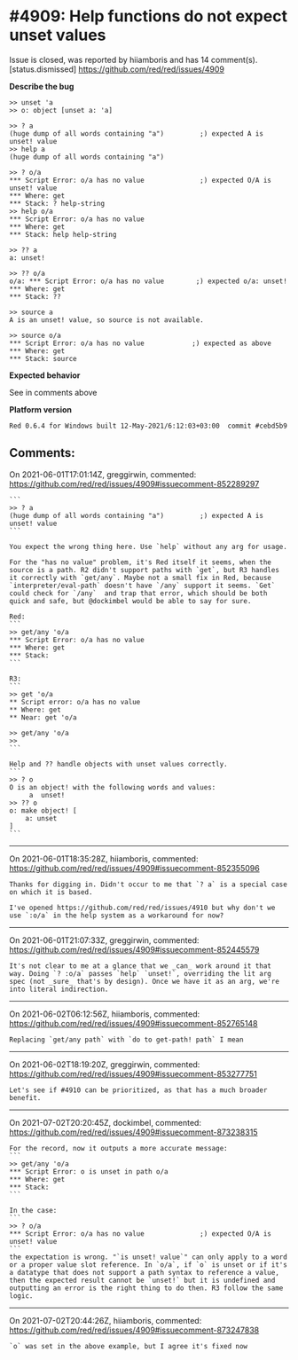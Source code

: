 
#4909: Help functions do not expect unset values
================================================================================
Issue is closed, was reported by hiiamboris and has 14 comment(s).
[status.dismissed]
<https://github.com/red/red/issues/4909>

**Describe the bug**
```
>> unset 'a
>> o: object [unset a: 'a]

>> ? a
(huge dump of all words containing "a")         ;) expected A is unset! value
>> help a
(huge dump of all words containing "a")

>> ? o/a
*** Script Error: o/a has no value              ;) expected O/A is unset! value
*** Where: get
*** Stack: ? help-string  
>> help o/a
*** Script Error: o/a has no value
*** Where: get
*** Stack: help help-string  

>> ?? a
a: unset!

>> ?? o/a
o/a: *** Script Error: o/a has no value        ;) expected o/a: unset!
*** Where: get
*** Stack: ??  

>> source a
A is an unset! value, so source is not available.

>> source o/a
*** Script Error: o/a has no value            ;) expected as above
*** Where: get
*** Stack: source  
```

**Expected behavior**

See in comments above

**Platform version**
```
Red 0.6.4 for Windows built 12-May-2021/6:12:03+03:00  commit #cebd5b9
```



Comments:
--------------------------------------------------------------------------------

On 2021-06-01T17:01:14Z, greggirwin, commented:
<https://github.com/red/red/issues/4909#issuecomment-852289297>

    ```
    >> ? a
    (huge dump of all words containing "a")         ;) expected A is unset! value
    ```
    
    You expect the wrong thing here. Use `help` without any arg for usage.
    
    For the "has no value" problem, it's Red itself it seems, when the source is a path. R2 didn't support paths with `get`, but R3 handles it correctly with `get/any`. Maybe not a small fix in Red, because `interpreter/eval-path` doesn't have `/any` support it seems. `Get` could check for `/any`  and trap that error, which should be both quick and safe, but @dockimbel would be able to say for sure.
    
    Red:
    ```
    >> get/any 'o/a
    *** Script Error: o/a has no value
    *** Where: get
    *** Stack:  
    ```
    
    R3:
    ```
    >> get 'o/a
    ** Script error: o/a has no value
    ** Where: get
    ** Near: get 'o/a
    
    >> get/any 'o/a
    >>
    ```
    
    Help and ?? handle objects with unset values correctly.
    ```
    >> ? o
    O is an object! with the following words and values:
         a  unset!    
    >> ?? o
    o: make object! [
        a: unset
    ]
    ```
    

--------------------------------------------------------------------------------

On 2021-06-01T18:35:28Z, hiiamboris, commented:
<https://github.com/red/red/issues/4909#issuecomment-852355096>

    Thanks for digging in. Didn't occur to me that `? a` is a special case on which it is based.
    
    I've opened https://github.com/red/red/issues/4910 but why don't we use `:o/a` in the help system as a workaround for now?

--------------------------------------------------------------------------------

On 2021-06-01T21:07:33Z, greggirwin, commented:
<https://github.com/red/red/issues/4909#issuecomment-852445579>

    It's not clear to me at a glance that we _can_ work around it that way. Doing `? :o/a` passes `help` `unset!`, overriding the lit arg spec (not _sure_ that's by design). Once we have it as an arg, we're into literal indirection. 

--------------------------------------------------------------------------------

On 2021-06-02T06:12:56Z, hiiamboris, commented:
<https://github.com/red/red/issues/4909#issuecomment-852765148>

    Replacing `get/any path` with `do to get-path! path` I mean

--------------------------------------------------------------------------------

On 2021-06-02T18:19:20Z, greggirwin, commented:
<https://github.com/red/red/issues/4909#issuecomment-853277751>

    Let's see if #4910 can be prioritized, as that has a much broader benefit.

--------------------------------------------------------------------------------

On 2021-07-02T20:20:45Z, dockimbel, commented:
<https://github.com/red/red/issues/4909#issuecomment-873238315>

    For the record, now it outputs a more accurate message:
    ```
    >> get/any 'o/a
    *** Script Error: o is unset in path o/a
    *** Where: get
    *** Stack: 
    ```
    
    In the case:
    ```
    >> ? o/a
    *** Script Error: o/a has no value              ;) expected O/A is unset! value
    ```
    the expectation is wrong. "`is unset! value`" can only apply to a word or a proper value slot reference. In `o/a`, if `o` is unset or if it's a datatype that does not support a path syntax to reference a value, then the expected result cannot be `unset!` but it is undefined and outputting an error is the right thing to do then. R3 follow the same logic.

--------------------------------------------------------------------------------

On 2021-07-02T20:44:26Z, hiiamboris, commented:
<https://github.com/red/red/issues/4909#issuecomment-873247838>

    `o` was set in the above example, but I agree it's fixed now

